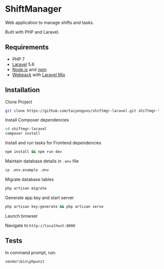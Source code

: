 # ShiftManager

Web application to manage shifts and tasks.

Built with PHP and Laravel.

## Requirements

- PHP 7
- [Laravel](https://laravel.com/) 5.6
- [Node.js](https://nodejs.org/en/) and [npm](https://www.npmjs.com/)
- [Webpack](https://webpack.js.org/) with [Laravel Mix](https://laravel.com/docs/5.6/mix)

## Installation

Clone Project

```sh
git clone https://github.com/taiyeoguns/shiftmgr-laravel.git shiftmgr-laravel
```

Install Composer dependencies

```sh
cd shiftmgr-laravel
composer install
```

Install and run tasks for Frontend dependencies

```sh
npm install && npm run dev
```

Maintain database details in `.env` file

```sh
cp .env.example .env
```

Migrate database tables

```sh
php artisan migrate
```

Generate app key and start server

```sh
php artisan key:generate && php artisan serve
```

Launch browser

Navigate to `http://localhost:8000`


## Tests

In command prompt, run:

```sh
vendor\bin\phpunit
```